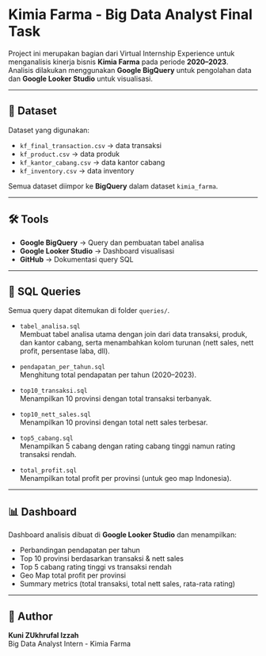 # Kimia Farma - Big Data Analyst Final Task

Project ini merupakan bagian dari Virtual Internship Experience untuk menganalisis kinerja bisnis **Kimia Farma** pada periode **2020–2023**.  
Analisis dilakukan menggunakan **Google BigQuery** untuk pengolahan data dan **Google Looker Studio** untuk visualisasi.

---

## 📂 Dataset
Dataset yang digunakan:
- `kf_final_transaction.csv` → data transaksi
- `kf_product.csv` → data produk
- `kf_kantor_cabang.csv` → data kantor cabang
- `kf_inventory.csv` → data inventory

Semua dataset diimpor ke **BigQuery** dalam dataset `kimia_farma`.

---

## 🛠️ Tools
- **Google BigQuery** → Query dan pembuatan tabel analisa
- **Google Looker Studio** → Dashboard visualisasi
- **GitHub** → Dokumentasi query SQL

---

## 📑 SQL Queries
Semua query dapat ditemukan di folder `queries/`.

- `tabel_analisa.sql`  
  Membuat tabel analisa utama dengan join dari data transaksi, produk, dan kantor cabang, serta menambahkan kolom turunan (nett sales, nett profit, persentase laba, dll).

- `pendapatan_per_tahun.sql`  
  Menghitung total pendapatan per tahun (2020–2023).

- `top10_transaksi.sql`  
  Menampilkan 10 provinsi dengan total transaksi terbanyak.

- `top10_nett_sales.sql`  
  Menampilkan 10 provinsi dengan total nett sales terbesar.

- `top5_cabang.sql`  
  Menampilkan 5 cabang dengan rating cabang tinggi namun rating transaksi rendah.

- `total_profit.sql`  
  Menampilkan total profit per provinsi (untuk geo map Indonesia).

---

## 📊 Dashboard
Dashboard analisis dibuat di **Google Looker Studio** dan menampilkan:
- Perbandingan pendapatan per tahun
- Top 10 provinsi berdasarkan transaksi & nett sales
- Top 5 cabang rating tinggi vs transaksi rendah
- Geo Map total profit per provinsi
- Summary metrics (total transaksi, total nett sales, rata-rata rating)

---

## 👤 Author
**Kuni ZUkhrufal Izzah**  
Big Data Analyst Intern - Kimia Farma
